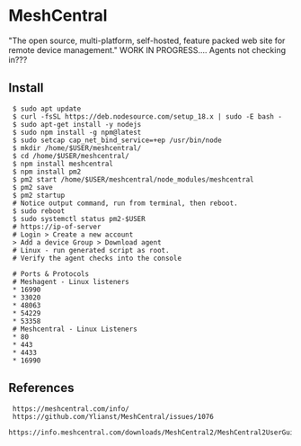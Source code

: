 MeshCentral
=====

"The open source, multi-platform, self-hosted, feature packed web site for remote device management."
WORK IN PROGRESS.... Agents not checking in???

Install
--------

     $ sudo apt update
     $ curl -fsSL https://deb.nodesource.com/setup_18.x | sudo -E bash - 
     $ sudo apt-get install -y nodejs 
     $ sudo npm install -g npm@latest
     $ sudo setcap cap_net_bind_service=+ep /usr/bin/node
     $ mkdir /home/$USER/meshcentral/
     $ cd /home/$USER/meshcentral/
     $ npm install meshcentral
     $ npm install pm2
     $ pm2 start /home/$USER/meshcentral/node_modules/meshcentral
     $ pm2 save 
     $ pm2 startup
     # Notice output command, run from terminal, then reboot. 
     $ sudo reboot
     $ sudo systemctl status pm2-$USER
     # https://ip-of-server
     # Login > Create a new account 
     > Add a device Group > Download agent
     # Linux - run generated script as root.
     # Verify the agent checks into the console

     # Ports & Protocols
     # Meshagent - Linux listeners
     * 16990
     * 33020
     * 48063
     * 54229
     * 53358
     # Meshcentral - Linux Listeners
     * 80
     * 443
     * 4433 
     * 16990
     
References
----------

     https://meshcentral.com/info/
     https://github.com/Ylianst/MeshCentral/issues/1076
     https://info.meshcentral.com/downloads/MeshCentral2/MeshCentral2UserGuide.pdf